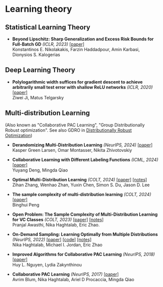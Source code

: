 # Learning theory

## Statistical Learning Theory

+ **Beyond Lipschitz: Sharp Generalization and Excess Risk Bounds for Full-Batch GD** *(ICLR, 2023)* [[paper]](https://arxiv.org/abs/2204.12446)  
  Konstantinos E. Nikolakakis, Farzin Haddadpour, Amin Karbasi, Dionysios S. Kalogerias

## Deep Learning Theory
+ **Polylogarithmic width suffices for gradient descent to achieve arbitrarily small test error with shallow ReLU networks** *(ICLR, 2020)* [[paper]](https://arxiv.org/abs/1909.12292)  
  Ziwei Ji, Matus Telgarsky



## Multi-distribution Learning

(Also known as "Collaborative PAC Learning", "Group Distributionally Robust optimization". See also GDRO in [Distributionally Robust Optimization](optimization.md#distributionally-robust-optimization))

+ **Derandomizing Multi-Distribution Learning** *(NeurIPS, 2024)* [[paper]](https://arxiv.org/abs/2409.17567)  
  Kasper Green Larsen, Omar Montasser, Nikita Zhivotovskiy

+ **Collaborative Learning with Different Labeling Functions** *(ICML, 2024)* [[paper]](https://arxiv.org/abs/2402.10445)  
  Yuyang Deng, Mingda Qiao

+ **Optimal Multi-Distribution Learning** *(COLT, 2024)* [[paper]](https://arxiv.org/abs/2312.05134) [[notes]](https://github.com/RaphelWei/ml_reading/issues/3)  
  Zihan Zhang, Wenhao Zhan, Yuxin Chen, Simon S. Du, Jason D. Lee

+ **The sample complexity of multi-distribution learning** *(COLT, 2024)* [[paper]](https://arxiv.org/abs/2312.04027)   
  Binghui Peng

+ **Open Problem: The Sample Complexity of Multi-Distribution
Learning for VC Classes** *(COLT, 2023)* [[paper]](https://arxiv.org/abs/2307.12135) [[notes]](https://github.com/RaphelWei/ml_reading/issues/2)  
  Pranjal Awasthi, Nika Haghtalab, Eric Zhao.

+ **On-Demand Sampling: Learning Optimally from Multiple Distributions** *(NeurIPS, 2022)* [[paper]](https://arxiv.org/abs/2210.12529) [[code]](https://github.com/ericzhao28/multidistributionlearning) [[notes]](https://github.com/RaphelWei/ml_reading/issues/1)   
  Nika Haghtalab, Michael I. Jordan, Eric Zhao


+ **Improved Algorithms for Collaborative PAC Learning** *(NeurIPS, 2018)* [[paper]](https://arxiv.org/abs/1805.08356)  
  Huy L. Nguyen, Lydia Zakynthinou

+ **Collaborative PAC Learning** *(NeurIPS, 2017)* [[paper]](https://papers.nips.cc/paper_files/paper/2017/hash/186a157b2992e7daed3677ce8e9fe40f-Abstract.html)  
  Avrim Blum, Nika Haghtalab, Ariel D Procaccia, Mingda Qiao